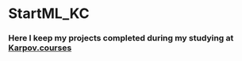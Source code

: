 # StartML_KC
### Here I keep my projects completed during my studying at **<a href="https://karpov.courses/ml-start?utm_source=lms&utm_medium=catalogue&_gl=1*pl2vfh*_ga*OTEzMzY3NTM1LjE2OTE5MjY4MjM.*_ga_DZP7KEXCQQ*MTY5NjE1NTg5Mi4yMDEuMS4xNjk2MTU1ODk4LjU0LjAuMA..">Karpov.courses</a>**

